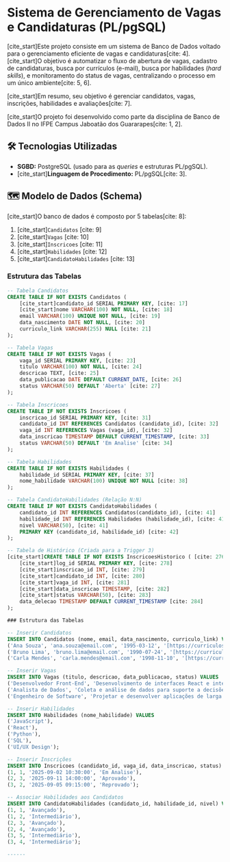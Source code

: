 # Sistema de Gerenciamento de Vagas e Candidaturas (PL/pgSQL)

[cite_start]Este projeto consiste em um sistema de Banco de Dados voltado para o gerenciamento eficiente de vagas e candidaturas[cite: 4]. [cite_start]O objetivo é automatizar o fluxo de abertura de vagas, cadastro de candidaturas, busca por currículos (e-mail), busca por habilidades (*hard skills*), e monitoramento do status de vagas, centralizando o processo em um único ambiente[cite: 5, 6].

[cite_start]Em resumo, seu objetivo é gerenciar candidatos, vagas, inscrições, habilidades e avaliações[cite: 7].

[cite_start]O projeto foi desenvolvido como parte da disciplina de Banco de Dados II no IFPE Campus Jaboatão dos Guararapes[cite: 1, 2].

## 🛠️ Tecnologias Utilizadas

* **SGBD:** PostgreSQL (usado para as *queries* e estruturas PL/pgSQL).
* [cite_start]**Linguagem de Procedimento:** PL/pgSQL[cite: 3].

## 🗺️ Modelo de Dados (Schema)

[cite_start]O banco de dados é composto por 5 tabelas[cite: 8]:
1.  [cite_start]`Candidatos` [cite: 9]
2.  [cite_start]`Vagas` [cite: 10]
3.  [cite_start]`Inscricoes` [cite: 11]
4.  [cite_start]`Habilidades` [cite: 12]
5.  [cite_start]`CandidatoHabilidades` [cite: 13]

### Estrutura das Tabelas

```sql
-- Tabela Candidatos
CREATE TABLE IF NOT EXISTS Candidatos (
    [cite_start]candidato_id SERIAL PRIMARY KEY, [cite: 17]
    [cite_start]nome VARCHAR(100) NOT NULL, [cite: 18]
    email VARCHAR(100) UNIQUE NOT NULL, [cite: 19]
    data_nascimento DATE NOT NULL, [cite: 20]
    curriculo_link VARCHAR(255) NULL [cite: 21]
);

-- Tabela Vagas
CREATE TABLE IF NOT EXISTS Vagas (
    vaga_id SERIAL PRIMARY KEY, [cite: 23]
    titulo VARCHAR(100) NOT NULL, [cite: 24]
    descricao TEXT, [cite: 25]
    data_publicacao DATE DEFAULT CURRENT_DATE, [cite: 26]
    status VARCHAR(50) DEFAULT 'Aberta' [cite: 27]
);

-- Tabela Inscricoes
CREATE TABLE IF NOT EXISTS Inscricoes (
    inscricao_id SERIAL PRIMARY KEY, [cite: 31]
    candidato_id INT REFERENCES Candidatos (candidato_id), [cite: 32]
    vaga_id INT REFERENCES Vagas (vaga_id), [cite: 32]
    data_inscricao TIMESTAMP DEFAULT CURRENT_TIMESTAMP, [cite: 33]
    status VARCHAR(50) DEFAULT 'Em Analise' [cite: 34]
);

-- Tabela Habilidades
CREATE TABLE IF NOT EXISTS Habilidades (
    habilidade_id SERIAL PRIMARY KEY, [cite: 37]
    nome_habilidade VARCHAR(100) UNIQUE NOT NULL [cite: 38]
);

-- Tabela CandidatoHabilidades (Relação N:N)
CREATE TABLE IF NOT EXISTS CandidatoHabilidades (
    candidato_id INT REFERENCES Candidatos(candidato_id), [cite: 41]
    habilidade_id INT REFERENCES Habilidades (habilidade_id), [cite: 41]
    nivel VARCHAR(50), [cite: 41]
    PRIMARY KEY (candidato_id, habilidade_id) [cite: 42]
);

-- Tabela de Histórico (Criada para a Trigger 3)
[cite_start]CREATE TABLE IF NOT EXISTS InscricoesHistorico ( [cite: 276]
    [cite_start]log_id SERIAL PRIMARY KEY, [cite: 278]
    [cite_start]inscricao_id INT, [cite: 279]
    [cite_start]candidato_id INT, [cite: 280]
    [cite_start]vaga_id INT, [cite: 281]
    [cite_start]data_inscricao TIMESTAMP, [cite: 282]
    [cite_start]status VARCHAR(50), [cite: 283]
    data_delecao TIMESTAMP DEFAULT CURRENT_TIMESTAMP [cite: 284]
);

### Estrutura das Tabelas

-- Inserir Candidatos
INSERT INTO Candidatos (nome, email, data_nascimento, curriculo_link) VALUES
('Ana Souza', 'ana.souza@email.com', '1995-03-12', '[https://curriculos.com/ana-souza](https://curriculos.com/ana-souza)'),
('Bruno Lima', 'bruno.lima@email.com', '1990-07-24', '[https://curriculos.com/bruno-lima](https://curriculos.com/bruno-lima)'),
('Carla Mendes', 'carla.mendes@email.com', '1998-11-10', '[https://curriculos.com/carla-mendes](https://curriculos.com/carla-mendes)');

-- Inserir Vagas
INSERT INTO Vagas (titulo, descricao, data_publicacao, status) VALUES
('Desenvolvedor Front-End', 'Desenvolvimento de interfaces React e integração com APIs REST.', '2025-09-01', 'Aberta'),
('Analista de Dados', 'Coleta e análise de dados para suporte a decisões estratégicas.', '2025-08-25', 'Aberta'),
('Engenheiro de Software', 'Projetar e desenvolver aplicações de larga escala.', '2025-09-10', 'Aberta');

-- Inserir Habilidades
INSERT INTO Habilidades (nome_habilidade) VALUES
('JavaScript'),
('React'),
('Python'),
('SQL'),
('UI/UX Design');

-- Inserir Inscrições
INSERT INTO Inscricoes (candidato_id, vaga_id, data_inscricao, status) VALUES
(1, 1, '2025-09-02 10:30:00', 'Em Analise'),
(2, 3, '2025-09-11 14:00:00', 'Aprovado'),
(3, 2, '2025-09-05 09:15:00', 'Reprovado');

-- Associar Habilidades aos Candidatos
INSERT INTO CandidatoHabilidades (candidato_id, habilidade_id, nivel) VALUES
(1, 1, 'Avançado'),
(1, 2, 'Intermediário'),
(2, 3, 'Avançado'),
(2, 4, 'Avançado'),
(3, 5, 'Intermediário'),
(3, 4, 'Intermediário');

------
